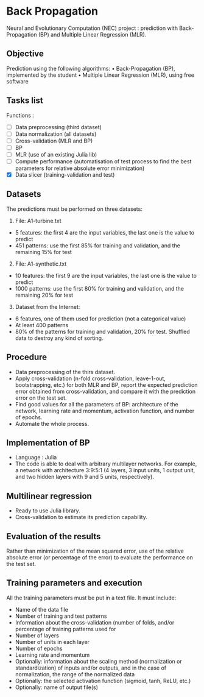 # Back Propagation

Neural and Evolutionary Computation (NEC) project : prediction with Back-Propagation (BP) and Multiple Linear Regression (MLR).

## Objective

Prediction using the following algorithms:
• Back-Propagation (BP), implemented by the student
• Multiple Linear Regression (MLR), using free software

## Tasks list
Functions :
- [ ] Data preprocessing (third dataset)
- [ ] Data normalization (all datasets)
- [ ] Cross-validation (MLR and BP)
- [ ] BP
- [ ] MLR (use of an existing Julia lib)
- [ ] Compute performance (automatisation of test process to find the best parameters for relative absolute error minimization)
- [x] Data slicer (training-validation and test)

## Datasets

The predictions must be performed on three datasets:
1. File: A1-turbine.txt
- 5 features: the first 4 are the input variables, the last one is the value to predict
- 451 patterns: use the first 85% for training and validation, and the remaining 15% for test
2. File: A1-synthetic.txt
- 10 features: the first 9 are the input variables, the last one is the value to predict
- 1000 patterns: use the first 80% for training and validation, and the remaining 20% for test
3. Dataset from the Internet:
- 6 features, one of them used for prediction (not a categorical value)
- At least 400 patterns
- 80%  of  the  patterns  for  training  and  validation,  20% for test. Shuffled data to destroy any kind of sorting.

## Procedure

- Data preprocessing of the thirs dataset.
- Apply cross-validation (n-fold cross-validation, leave-1-out, bootstrapping, etc.) for both  MLR  and  BP, report  the  expected  prediction  error obtained from cross-validation, and compare it with the prediction error on the test set.
- Find good values for all the parameters of BP: architecture of the network, learning  rate  and  momentum,  activation  function,  and  number  of  epochs.
- Automate the whole process.

## Implementation of BP

- Language : Julia
- The  code  is able  to  deal  with  arbitrary multilayer  networks. For  example,  a  network  with  architecture  3:9:5:1  (4  layers,  3
input  units,  1  output  unit,  and  two  hidden  layers  with  9  and  5  units,  respectively).

## Multilinear regression

- Ready to use Julia library.
- Cross-validation  to estimate its prediction capability.

## Evaluation of the results

Rather than minimization of the mean squared error, use of the relative absolute error (or percentage of the error) to evaluate the performance on the test set.

## Training parameters and execution

All the training parameters must be put in a text file. It must include:
- Name of the data file
- Number of training and test patterns
- Information about the cross-validation (number of folds, and/or percentage of training patterns used for  
- Number of layers
- Number of units in each layer
- Number of epochs
- Learning rate and momentum
- Optionally: information about the scaling method (normalization or
standardization) of inputs and/or outputs, and in the case of normalization, the
range of the normalized data
- Optionally: the selected activation function (sigmoid, tanh, ReLU, etc.)
- Optionally: name of output file(s)

